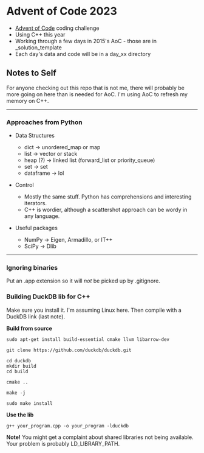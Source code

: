 # Advent of Code 2023

* [Advent of Code](https://adventofcode.com) coding challenge
* Using C++ this year
* Working through a few days in 2015's AoC - those are in _solution_template
* Each day's data and code will be in a day_xx directory


## Notes to Self

For anyone checking out this repo that is not me, there will probably be more going on here than is needed for AoC. I'm using AoC to refresh my memory on C++. 

---
### Approaches from Python
* Data Structures
  * dict -> unordered_map or map
  * list -> vector or stack
  * heap (?) -> linked list (forward_list or priority_queue)
  * set -> set
  * dataframe -> lol

* Control
  * Mostly the same stuff. Python has comprehensions and interesting iterators.
  * C++ is wordier, although a scattershot approach can be wordy in any language.

* Useful packages
  * NumPy -> Eigen, Armadillo, or IT++
  * SciPy -> Dlib

---

### Ignoring binaries
Put an .app extension so it will _not_ be picked up by .gitignore.

### Building DuckDB lib for C++

Make sure you install it. I'm assuming Linux here. Then compile with a DuckDB link (last note).


**Build from source**

`sudo apt-get install build-essential cmake llvm libarrow-dev`

`git clone https://github.com/duckdb/duckdb.git`

```
cd duckdb
mkdir build
cd build
```

`cmake ..`

`make -j`

`sudo make install`



**Use the lib**

`g++ your_program.cpp -o your_program -lduckdb`

**Note!** You might get a complaint about shared libraries not being available. Your problem is probably LD_LIBRARY_PATH. 
